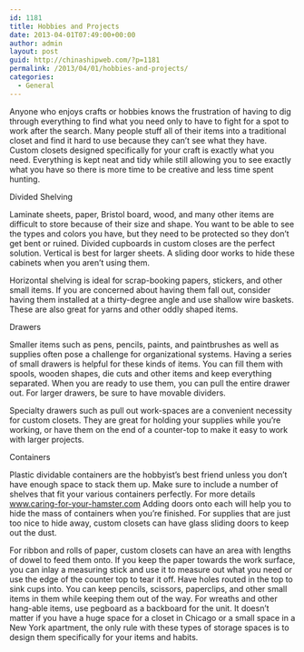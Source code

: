 ```yaml
---
id: 1181
title: Hobbies and Projects
date: 2013-04-01T07:49:00+00:00
author: admin
layout: post
guid: http://chinashipweb.com/?p=1181
permalink: /2013/04/01/hobbies-and-projects/
categories:
  - General
---
```

Anyone who enjoys crafts or hobbies knows the frustration of having to dig through everything to find what you need only to have to fight for a spot to work after the search. Many people stuff all of their items into a traditional closet and find it hard to use because they can&#8217;t see what they have. Custom closets designed specifically for your craft is exactly what you need. Everything is kept neat and tidy while still allowing you to see exactly what you have so there is more time to be creative and less time spent hunting.

Divided Shelving

Laminate sheets, paper, Bristol board, wood, and many other items are difficult to store because of their size and shape. You want to be able to see the types and colors you have, but they need to be protected so they don&#8217;t get bent or ruined. Divided cupboards in custom closes are the perfect solution. Vertical is best for larger sheets. A sliding door works to hide these cabinets when you aren&#8217;t using them.

Horizontal shelving is ideal for scrap-booking papers, stickers, and other small items. If you are concerned about having them fall out, consider having them installed at a thirty-degree angle and use shallow wire baskets. These are also great for yarns and other oddly shaped items.

Drawers

Smaller items such as pens, pencils, paints, and paintbrushes as well as supplies often pose a challenge for organizational systems. Having a series of small drawers is helpful for these kinds of items. You can fill them with spools, wooden shapes, die cuts and other items and keep everything separated. When you are ready to use them, you can pull the entire drawer out. For larger drawers, be sure to have movable dividers.

Specialty drawers such as pull out work-spaces are a convenient necessity for custom closets. They are great for holding your supplies while you&#8217;re working, or have them on the end of a counter-top to make it easy to work with larger projects.

Containers

Plastic dividable containers are the hobbyist&#8217;s best friend unless you don&#8217;t have enough space to stack them up. Make sure to include a number of shelves that fit your various containers perfectly. For more details www.caring-for-your-hamster.com Adding doors onto each will help you to hide the mass of containers when you&#8217;re finished. For supplies that are just too nice to hide away, custom closets can have glass sliding doors to keep out the dust.

For ribbon and rolls of paper, custom closets can have an area with lengths of dowel to feed them onto. If you keep the paper towards the work surface, you can inlay a measuring stick and use it to measure out what you need or use the edge of the counter top to tear it off. Have holes routed in the top to sink cups into. You can keep pencils, scissors, paperclips, and other small items in them while keeping them out of the way. For wreaths and other hang-able items, use pegboard as a backboard for the unit. It doesn&#8217;t matter if you have a huge space for a closet in Chicago or a small space in a New York apartment, the only rule with these types of storage spaces is to design them specifically for your items and habits.